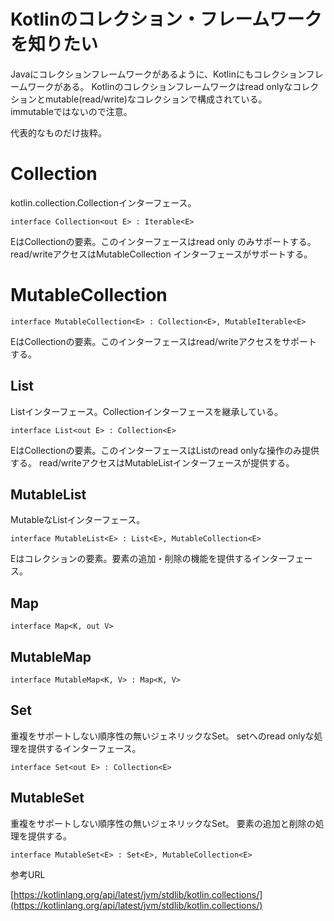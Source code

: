 # Kotlinのコレクション・フレームワークを知りたい


Javaにコレクションフレームワークがあるように、Kotlinにもコレクションフレームワークがある。
Kotlinのコレクションフレームワークはread onlyなコレクションとmutable(read/write)なコレクションで構成されている。  
immutableではないので注意。

代表的なものだけ抜粋。

# Collection

kotlin.collection.Collectionインターフェース。

    interface Collection<out E> : Iterable<E>

EはCollectionの要素。このインターフェースはread only のみサポートする。 read/writeアクセスはMutableCollection インターフェースがサポートする。


# MutableCollection

    interface MutableCollection<E> : Collection<E>, MutableIterable<E>

EはCollectionの要素。このインターフェースはread/writeアクセスをサポートする。

## List

Listインターフェース。Collectionインターフェースを継承している。

    interface List<out E> : Collection<E>
    
EはCollectionの要素。このインターフェースはListのread onlyな操作のみ提供する。
read/writeアクセスはMutableListインターフェースが提供する。

## MutableList

MutableなListインターフェース。

    interface MutableList<E> : List<E>, MutableCollection<E>

Eはコレクションの要素。要素の追加・削除の機能を提供するインターフェース。


## Map

    interface Map<K, out V>

## MutableMap

    interface MutableMap<K, V> : Map<K, V>


## Set

重複をサポートしない順序性の無いジェネリックなSet。
setへのread onlyな処理を提供するインターフェース。

    interface Set<out E> : Collection<E>

## MutableSet

重複をサポートしない順序性の無いジェネリックなSet。
要素の追加と削除の処理を提供する。

    interface MutableSet<E> : Set<E>, MutableCollection<E>

参考URL

[https://kotlinlang.org/api/latest/jvm/stdlib/kotlin.collections/](https://kotlinlang.org/api/latest/jvm/stdlib/kotlin.collections/)
